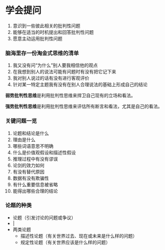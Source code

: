 # 学会提问
1. 意识到一些彼此相关的批判性问题
2. 能够在适当的时机提出和回答批判性问题
3. 愿意主动运用批判性问题

### 脑海里存一份淘金式思维的清单
1. 我又没有问“为什么”别人要我相信他的观点
2. 在我想到别人的说法可能有问题时有没有把它记下来
3. 我对别人说过的话有没有进行客观评价
4. 针对某一特定主题我有没有在别人合理说法的基础上形成自己的结论

**弱势批判性思维**是利用批判性思维来捍卫自己现有的立场和看法。

**强势批判性思维**是利用批判性思维来评估所有断言和看法，尤其是自己的看法。

### 关键问题一览
1. 论题和结论是什么
2. 理由是什么
3. 哪些词语意思不明确
4. 什么是价值观假设和描述性假设
5. 推理过程中有没有谬误
6. 论剑的效力如何
7. 有没有替代原因
8. 数据有没有欺骗性
9. 有什么重要信息被省略
10. 能得出哪些合理的结论

### 论题的种类
- 论题（引发讨论的问题或争议）
- |
- 两类论题
	- 描述性论题（有关世界过去、现在或未来是什么样的问题）
	- 规定性论题（有关世界应该是什么样的问题）

